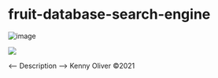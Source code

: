 # fruit-database-search-engine

![image](https://www.codefactor.io/repository/github/KennyOliver/fruit-database-search-engine/badge?style=for-the-badge)

[![](https://repl.it/badge/github/KennyOliver/Fruit-Database-Search-Engine)](https://repl.it/@KennyOliver/Fruit-Database-Search-Engine)

<— Description —>
Kenny Oliver ©2021
